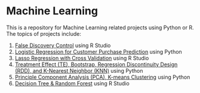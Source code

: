 # Machine Learning

This is a repository for Machine Learning related projects using Python or R. The topics of projects include:  
1. [False Discovery Control](https://github.com/SkyishRooster/MachineLearning/blob/b334da7bea5df015825c49f568099a40f655a1c8/01_False_Discovery_Control.Rmd) using R Studio
2. [Logistic Regression for Customer Purchase Prediction](https://github.com/SkyishRooster/MachineLearning/blob/9cc357874d5acef2e0b69029521b13fae08776cd/02_Logistic_Regression-Purchase_Prediction.ipynb) using Python
3. [Lasso Regression with Cross Validation](https://github.com/SkyishRooster/MachineLearning/blob/1a7673520cca009edb3427b96ba155fb7b18daf5/03_CrossValidation_Lasso.Rmd) using R Studio
4. [Treatment Effect (TE), Bootstrap, Regression Discontinuity Design (RDD), and K-Nearest Neighbor (KNN)](https://github.com/SkyishRooster/MachineLearning/blob/1a7673520cca009edb3427b96ba155fb7b18daf5/04_TE_Bootstrap_RDD_KNN.ipynb) using Python
5. [Principle Component Analysis (PCA), K-means Clustering](https://github.com/SkyishRooster/MachineLearning/blob/1a7673520cca009edb3427b96ba155fb7b18daf5/05_PCA_K-meansClustering.ipynb) using Python
6. [Decision Tree & Random Forest]() using R Studio
